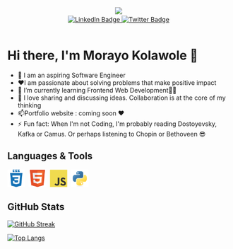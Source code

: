 <!-- Glyph Icon -->

<div id="header" align="center">
  <img src="https://media.giphy.com/media/M9gbBd9nbDrOTu1Mqx/giphy.gif" width="100"/>
</div>

<!-- Social Networking Links -->

<div id="badges" align="center">
  <a href="www.linkedin.com">
    <img src="https://img.shields.io/badge/LinkedIn-blue?style=for-the-badge&logo=linkedin&logoColor=white" alt="LinkedIn Badge"/>
  </a>
  <a href="www.twitter.com/dev_moriayo">
    <img src="https://img.shields.io/badge/Twitter-blue?style=for-the-badge&logo=twitter&logoColor=white" alt="Twitter Badge"/>
  </a>
</div>

<!-- Profile counter -->
<div id="profile-counter" align="center">
  <img src="https://komarev.com/ghpvc/?username=moriayo-dev&style=flat-square&color=blue" alt=""/>
</div>

<!-- Introducing Myself -->

# Hi there, I'm Morayo Kolawole 👋
<ul>
  <li>🔭 I am an aspiring Software Engineer</li>
  <li>❤️I am passionate about solving problems that make positive impact </li>
  <li>🌱 I’m currently learning Frontend Web Development🚀🚀</li>
  <li>👯 I love sharing and discussing ideas. Collaboration is at the core of my thinking </li>
  <li>📫Portfolio website : coming soon ❤</li>
  <li>⚡ Fun fact: When I'm not Coding, I'm probably reading Dostoyevsky, Kafka or Camus. Or perhaps listening to Chopin or Bethoveen 😎</li>
</ul>

## Languages & Tools

<div>
  <img src="https://github.com/devicons/devicon/blob/master/icons/css3/css3-plain-wordmark.svg"  title="CSS3" alt="CSS" width="40" height="40"/>&nbsp;
  <img src="https://github.com/devicons/devicon/blob/master/icons/html5/html5-original.svg" title="HTML5" alt="HTML" width="40" height="40"/>&nbsp;
  <img src="https://github.com/devicons/devicon/blob/master/icons/javascript/javascript-original.svg" title="JavaScript" alt="JavaScript" width="40" height="40"/>&nbsp;
  <img src="https://github.com/devicons/devicon/blob/master/icons/python/python-original.svg" title="Python" alt="Python" width="40" height="40"/>
 </div>
 
 ## GitHub Stats
 
 [![GitHub Streak](http://github-readme-streak-stats.herokuapp.com?user=morayo-dev&theme=nightowl&border_radius=7.1&date_format=M%20j%5B%2C%20Y%5D&mode=weekly)](https://git.io/streak-stats)
 
[![Top Langs](https://github-readme-stats.vercel.app/api/top-langs/?username=your-github-username&layout=compact&theme=vision-friendly-dark)](https://github.com/anuraghazra/github-readme-stats)
